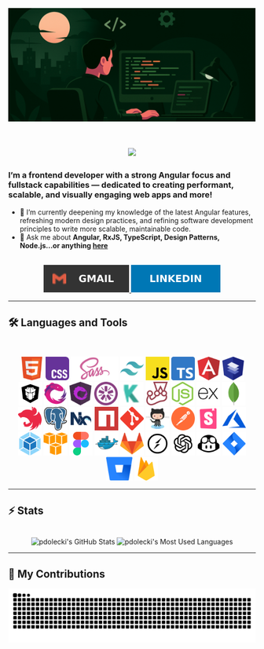<img src="banner.png" alt="Banner of a developer sitting in front of a desk">

<h1 align="center">
    <img src="https://readme-typing-svg.herokuapp.com/?font=Inter&size=48&center=true&vCenter=true&width=500&height=70&color=FDBB8F&duration=4000&lines=Hi+There!+👋;+I'm+Patryk+Dolecki!;" />
</h1>

### I’m a frontend developer with a strong Angular focus and fullstack capabilities — dedicated to creating performant, scalable, and visually engaging web apps and more!

- 🌱 I’m currently deepening my knowledge of the latest Angular features, refreshing modern design practices, and refining software development principles to write more scalable, maintainable code.
- 💬 Ask me about **Angular, RxJS, TypeScript, Design Patterns, Node.js...or anything [here](https://www.linkedin.com/in/pdolecki/)**

<br>

<div align="center">
  <a href="mailto:pdolecki@gmail.com">
    <img src="icons/gmail.svg" />
  </a>
  <a href="https://www.linkedin.com/in/pdolecki/">
    <img src="icons/linkedin.svg" />
  </a>
</div>

<hr>

## 🛠️ Languages and Tools

<br>

<p align="center">
  <img src="icons/html.svg" style="height:48px;" title="HTML"/>
  <img src="icons/css.svg" style="height:48px;" title="CSS"/>
  <img src="icons/scss.svg" style="height:48px;" title="SCSS"/>
  <img src="icons/tailwind.svg" style="height:48px;" title="Tailwind"/>
  <img src="icons/js.svg" style="height:48px;" title="JavaScript"/>
  <img src="icons/ts.svg" style="height:48px;" title="TypeScript"/>
  <img src="icons/angular.svg" style="height:48px;" title="Angular"/>
  <img src="icons/material.svg" style="height:48px;" title="Angular Material"/>
  <img src="icons/primeng.svg" style="height:48px;" title="PrimeNG"/>
  <img src="icons/rxjs.svg" style="height:48px;" title="RxJS"/>
  <img src="icons/ngrx.svg" style="height:48px;" title="NgRx"/>
  <img src="icons/jasmine.svg" style="height:48px;" title="Jasmine"/>
  <img src="icons/karma.svg" style="height:48px;" title="Karma"/>
  <img src="icons/jest.svg" style="height:48px;" title="Jest"/>
  <img src="icons/node.svg" style="height:48px;" title="NodeJS"/>
  <img src="icons/express.svg" style="height:48px;" title="ExpressJS"/>
  <img src="icons/mongo.svg" style="height:48px;" title="MongoDB"/>
  <img src="icons/nest.svg" style="height:48px;" title="NestJS"/>
  <img src="icons/postgres.svg" style="height:48px;" title="PostgresSQL"/>
  <img src="icons/nx.svg" style="height:48px;" title="Nx"/>
  <img src="icons/npm.svg" style="height:48px;" title="NPM"/>
  <img src="icons/git.svg" style="height:48px;" title="GIT"/>
  <img src="icons/github.svg" style="height:48px;" title="GitHub"/>
  <img src="icons/postman.svg" style="height:48px;" title="Postman"/>
  <img src="icons/storybook.svg" style="height:48px;" title="StoryBook"/>
  <img src="icons/azure.svg" style="height:48px;" title="Azure"/>
  <img src="icons/webpack.svg" style="height:48px;" title="WebPack"/>
  <img src="icons/aws.svg" style="height:48px;" title="AmazonAWS"/>
  <img src="icons/figma.svg" style="height:48px;" title="Figma"/>
  <img src="icons/docker.svg" style="height:48px;" title="Docker"/>
  <img src="icons/gitlab.svg" style="height:48px;" title="GitLab"/>
  <img src="icons/socket.svg" style="height:48px;" title="Socket.io"/>
  <img src="icons/openai.svg" style="height:48px;" title="OpenAI"/>
  <img src="icons/copilot.svg" style="height:48px;" title="GithubCopilot"/>
  <img src="icons/jira.svg" style="height:48px;" title="Jira"/>
  <img src="icons/bitbucket.svg" style="height:48px;" title="Bitbucket"/>
  <img src="icons/firebase.svg" style="height:48px;" title="Firebase"/>
</p>

<hr>

## ⚡️ Stats

<br>

<div align=center>
  <img width=390 height=300  src="https://github-readme-stats.vercel.app/api?username=pdolecki&theme=transparent&count_private=true&show_icons=true&rank_icon=github&locale=en" alt="pdolecki's GitHub Stats" />
  <img width=265 height=300 src="https://github-readme-stats.vercel.app/api/top-langs?username=pdolecki&theme=transparent&layout=donut&hide=css&langs_count=8&border_radius=10&show_icons=true&locale=en" alt="pdolecki's Most Used Languages" />
</div>

<hr>

## 🐍 My Contributions

<div align="center">
  <picture>
    <source media="(prefers-color-scheme: dark)" srcset="https://raw.githubusercontent.com/pdolecki/pdolecki/output/github-contribution-grid-snake-dark.svg" />
    <source media="(prefers-color-scheme: light)" srcset="https://raw.githubusercontent.com/pdolecki/pdolecki/output/github-contribution-grid-snake.svg" />
    <img alt="github-snake" src="https://raw.githubusercontent.com/pdolecki/pdolecki/output/github-contribution-grid-snake.svg" />
  </picture>
</div>
